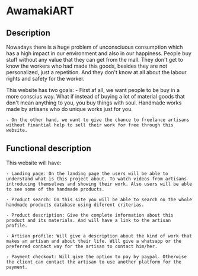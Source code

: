 # AwamakiART

## Description
  
  Nowadays there is a huge problem of unconsciuous consumption which has a high impact in our environment and also in our happiness. People buy stuff without any value that they can get from the mall. They don't get to know the workers who had made this goods, besides they are not personalized, just a repetition. And they don't know at all about the labour rights and safety for the worker. 

  This website has two goals:
    - First af all, we want people to be buy in a more conscius way. What if instead of buying a lot of material goods that don't mean anything to you, you buy things with soul. Handmade works made by artisans who do unique works just for you. 

    - On the other hand, we want to give the chance to freelance artisans without finantial help to sell their work for free through this website.
    
## Functional description

This website will have:

    - Landing page: On the landing page the users will be able to understand what is this project about. To watch videos from artisans introducing themselves and showing their work. Also users will be able to see some of the handmade products.

    - Product search: On this site you will be able to search on the whole handmade products database using diferent criterias.

    - Product description: Give the complete information about this product and its materials. And will have a link to the artisan profile.

    - Artisan profile: Will give a description about the kind of work that makes an artisan and about their life. Will give a whatsapp or the preferred contact way for the artisan to contact him/her.

    - Payment checkout: Will give the option to pay by paypal. Otherwise the client can contact the artisan to use another platform for the payment.
